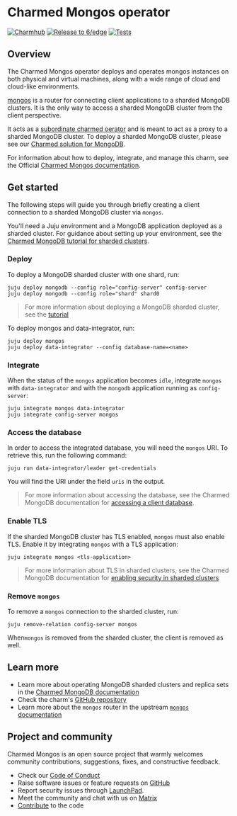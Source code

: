# Charmed Mongos operator

[![Charmhub](https://charmhub.io/mongos/badge.svg)](https://charmhub.io/mongos)
[![Release to 6/edge](https://github.com/canonical/mongos-operator/actions/workflows/release.yaml/badge.svg)](https://github.com/canonical/mongos-operator/actions/workflows/release.yaml)
[![Tests](https://github.com/canonical/mongos-operator/actions/workflows/ci.yaml/badge.svg)](https://github.com/canonical/mongos-operator/actions/workflows/ci.yaml)

## Overview

The Charmed Mongos operator deploys and operates mongos instances on both physical and virtual machines, along with a wide range of cloud and cloud-like environments.

[mongos](https://www.mongodb.com/docs/v6.0/reference/program/mongos/) is a router for connecting client applications to a sharded MongoDB clusters. It is the only way to access a sharded MongoDB cluster from the client perspective.

It acts as a [subordinate charmed oerator](https://juju.is/docs/sdk/charm-taxonomy#heading--subordinate-charms) and is meant to act as a proxy to a sharded MongoDB cluster. To deploy a sharded MongoDB cluster, please see our [Charmed solution for MongoDB](https://charmhub.io/mongodb).

For information about how to deploy, integrate, and manage this charm, see the Official [Charmed Mongos documentation](https://charmhub.io/mongos).

## Get started
The following steps will guide you through briefly creating a client connection to a sharded MongoDB cluster via `mongos`. 

You'll need a Juju environment and a MongoDB application deployed as a sharded cluster. For guidance about setting up your environment, see the [Charmed MongoDB tutorial for sharded clusters](https://charmhub.io/mongodb/docs/t-set-up-sharding).

### Deploy
To deploy a MongoDB sharded cluster with one shard, run:
```
juju deploy mongodb --config role="config-server" config-server
juju deploy mongodb --config role="shard" shard0
```
> For more information about deploying a MongoDB sharded cluster, see the [tutorial](https://charmhub.io/mongodb/docs/t-deploy-sharding)

To deploy mongos and data-integrator, run:

```none
juju deploy mongos
juju deploy data-integrator --config database-name=<name>
```

### Integrate 
When the status of the `mongos` application becomes `idle`, integrate `mongos` with `data-integrator` and with the `mongodb` application running as `config-server`:
```none
juju integrate mongos data-integrator
juju integrate config-server mongos
```

### Access the database
In order to access the integrated database, you will need the `mongos` URI. To retrieve this, run the following command:
```none
juju run data-integrator/leader get-credentials
```

You will find the URI under the field `uris` in the output.
> For more information about accessing the database, see the Charmed MongoDB documentation for [accessing a client database](https://charmhub.io/mongodb/docs/t-integrate-sharding#heading--access-integrated-database).

### Enable TLS
If the sharded MongoDB cluster has TLS enabled, `mongos` must also enable TLS. Enable it by integrating `mongos` with a TLS application:
```none
juju integrate mongos <tls-application>
```
> For more information about TLS in sharded clusters, see the Charmed MongoDB documentation for [enabling security in sharded clusters](https://charmhub.io/mongodb/docs/t-enable-tls-sharding)

### Remove `mongos`
To remove a `mongos` connection to the sharded cluster, run:
```none
juju remove-relation config-server mongos
```
When`mongos` is removed from the sharded cluster, the client is removed as well.

## Learn more
* Learn more about operating MongoDB sharded clusters and replica sets in the [Charmed MongoDB documentation](https://charmhub.io/mongodb)
* Check the charm's [GitHub repository](https://github.com/canonical/mongos-operator)
* Learn more about the `mongos` router in the upstream [`mongos` documentation](https://www.mongodb.com/docs/v6.0/reference/program/mongos/)

## Project and community
Charmed Mongos is an open source project that warmly welcomes community contributions, suggestions, fixes, and constructive feedback.

* Check our [Code of Conduct](https://ubuntu.com/community/ethos/code-of-conduct)
* Raise software issues or feature requests on [GitHub](https://github.com/canonical/mongos-operator/issues)
* Report security issues through [LaunchPad](https://wiki.ubuntu.com/DebuggingSecurity#How%20to%20File). 
* Meet the community and chat with us on [Matrix](https://matrix.to/#/#charmhub-data-platform:ubuntu.com)
* [Contribute](https://github.com/canonical/mongodb-operator/blob/main/CONTRIBUTING.md) to the code

